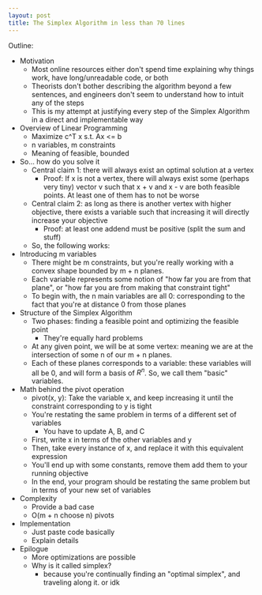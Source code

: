 ```yaml
---
layout: post
title: The Simplex Algorithm in less than 70 lines
---
```

Outline:
- Motivation
    - Most online resources either don't spend time explaining why things work, have long/unreadable code, or both
    - Theorists don't bother describing the algorithm beyond a few sentences, and engineers don't seem to understand how to intuit any of the steps
    - This is my attempt at justifying every step of the Simplex Algorithm in a direct and implementable way
- Overview of Linear Programming
    - Maximize c^T x s.t. Ax <= b
    - n variables, m constraints
    - Meaning of feasible, bounded
- So... how do you solve it
    - Central claim 1: there will always exist an optimal solution at a vertex
        - Proof: If x is not a vertex, there will always exist some (perhaps very tiny) vector v such that x + v and x - v are both feasible points. At least one of them has to not be worse
    - Central claim 2: as long as there is another vertex with higher objective, there exists a variable such that increasing it will directly increase your objective
        - Proof: at least one addend must be positive (split the sum and stuff)
    - So, the following works: 
- Introducing m variables
    - There might be m constraints, but you're really working with a convex shape bounded by m + n planes.
    - Each variable represents some notion of "how far you are from that plane", or "how far you are from making that constraint tight"
    - To begin with, the n main variables are all 0: corresponding to the fact that you're at distance 0 from those planes
- Structure of the Simplex Algorithm
    - Two phases: finding a feasible point and optimizing the feasible point
        - They're equally hard problems
    - At any given point, we will be at some vertex: meaning we are at the intersection of some n of our m + n planes.
    - Each of these planes corresponds to a variable: these variables will all be 0, and will form a basis of $R^n$. So, we call them "basic" variables.
- Math behind the pivot operation
    - pivot(x, y): Take the variable x, and keep increasing it until the constraint corresponding to y is tight
    - You're restating the same problem in terms of a different set of variables
        - You have to update A, B, and C
    - First, write x in terms of the other variables and y
    - Then, take every instance of x, and replace it with this equivalent expression
    - You'll end up with some constants, remove them add them to your running objective
    - In the end, your program should be restating the same problem but in terms of your new set of variables
- Complexity
    - Provide a bad case
    - O(m + n choose n) pivots
- Implementation
    - Just paste code basically
    - Explain details
- Epilogue
    - More optimizations are possible
    - Why is it called simplex?
        - because you're continually finding an "optimal simplex", and traveling along it. or idk